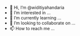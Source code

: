 - 👋 Hi, I’m @widitiyahandaria
- 👀 I’m interested in ...
- 🌱 I’m currently learning ...
- 💞️ I’m looking to collaborate on ...
- 📫 How to reach me ...

<!---
widitiyahandaria/widitiyahandaria is a ✨ special ✨ repository because its `README.md` (this file) appears on your GitHub profile.
You can click the Preview link to take a look at your changes.
--->
